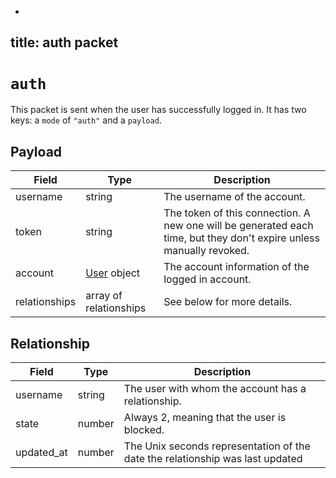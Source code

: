 -

## title: auth packet

# `auth`

This packet is sent when the user has successfully logged in. It has two keys: a
`mode` of `"auth"` and a `payload`.

## Payload

<!-- deno-fmt-ignore-start -->
| Field | Type | Description |
| - | - | - |
| username | string | The username of the account. |
| token | string | The token of this connection. A new one will be generated each time, but they don't expire unless manually revoked. |
| account | [User](../../objects/user) object | The account information of the logged in account. |
| relationships | array of relationships | See below for more details. |
<!-- deno-fmt-ignore-end -->

## Relationship

| Field      | Type   | Description                                                                   |
| ---------- | ------ | ----------------------------------------------------------------------------- |
| username   | string | The user with whom the account has a relationship.                            |
| state      | number | Always 2, meaning that the user is blocked.                                   |
| updated_at | number | The Unix seconds representation of the date the relationship was last updated |
